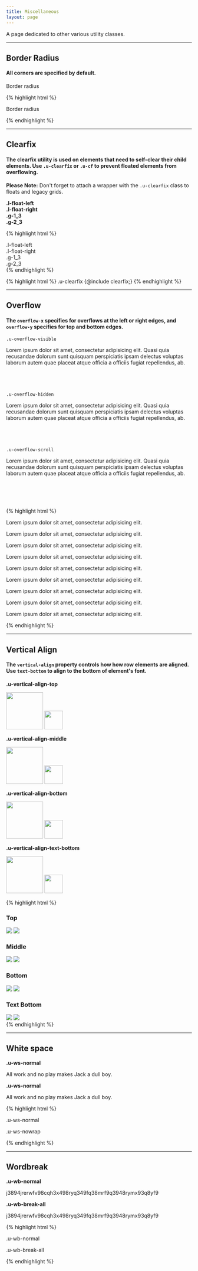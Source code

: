 ```yaml
---
title: Miscellaneous
layout: page
---
```


<p class="t-4">A page dedicated to other various utility classes.</p>

<hr />

<h2 class="m-bottom-4">Border Radius</h2>

#### All corners are specified by default.

<div class="p-4 border u-border-radius m-bottom-4">
		<p class ="m-0">Border radius</p>
</div>

{% highlight html %}
	<div class="p-4 border u-border-radius">
		<p>Border radius</p>
	</div>
{% endhighlight %}


<hr />

<h2 class="m-bottom-4">Clearfix</h2>

#### The clearfix utility is used on elements that need to self-clear their child elements. Use <code>.u-clearfix</code> or <code>.u-cf</code> to prevent floated elements from overflowing.


<p class="Alert m-top-4">
<strong>Please Note:</strong> Don't forget to attach a wrapper with the <code>.u-clearfix</code> class to floats and legacy grids.</p>

<div class="bg-c-g200 border-radius p-2 m-bottom-4">
	<div class="u-clearfix m-top-2 m-bottom-2">
		<div class="bg-c-g100 border-radius p-4 l-float-left"><strong>.l-float-left</strong></div>
		<div class="bg-c-g100 border-radius p-4 l-float-right"><strong>.l-float-right</strong></div>
	</div>
	<div class="u-clearfix m-bottom-2">
		<div class="bg-c-g100 border-radius p-4 t-center g-1_3"><strong>.g-1_3</strong></div>
		<div class="bg-c-g100 border-radius p-4 t-center g-2_3"><strong>.g-2_3</strong></div>
	</div>
</div>

{% highlight html %}
<div class="u-clearfix">
	<div class="l-float-left">.l-float-left</div>
	<div class="l-float-right">.l-float-right</div>
</div>
<div class="u-clearfix">
	<div class="g-1_3">.g-1_3</div>
	<div class="g-2_3">.g-2_3</div>
</div>
{% endhighlight %}

{% highlight html %}
.u-clearfix {@include clearfix;}
{% endhighlight %}



<hr />

<h2 class="m-bottom-4">Overflow</h2>

#### The <code>overflow-x</code> specifies for overflows at the left or right edges, and <code>overflow-y</code> specifies for top and bottom edges.

<div class="Grid--auto m-bottom-6">
<div class="bg-c-g200 p-2 m-bottom-2 u-border-radius u-overflow-visible" style="height:150px">
	<code class="m-0">.u-overflow-visible</code>
	<p>Lorem ipsum dolor sit amet, consectetur adipisicing elit. Quasi quia recusandae dolorum sunt quisquam perspiciatis ipsam delectus voluptas laborum autem quae placeat atque officia a officiis fugiat repellendus, ab.</p>
</div>
<div class="bg-c-g200 p-2 m-bottom-2 u-border-radius u-overflow-hidden" style="height:150px">
	<code class="m-0">.u-overflow-hidden</code>
	<p>Lorem ipsum dolor sit amet, consectetur adipisicing elit. Quasi quia recusandae dolorum sunt quisquam perspiciatis ipsam delectus voluptas laborum autem quae placeat atque officia a officiis fugiat repellendus, ab.</p>
</div>
<div class="bg-c-g200 p-2 m-bottom-2 u-border-radius u-overflow-scroll" style="height:150px">
	<code class="m-0">.u-overflow-scroll</code>
	<p>Lorem ipsum dolor sit amet, consectetur adipisicing elit. Quasi quia recusandae dolorum sunt quisquam perspiciatis ipsam delectus voluptas laborum autem quae placeat atque officia a officiis fugiat repellendus, ab.</p>
</div>
</div><!--Grid-->

{% highlight html %}
<div class="u-overflow-visible">
	<p>Lorem ipsum dolor sit amet, consectetur adipisicing elit.</p>
</div>
<div class="u-overflow-hidden">
	<p>Lorem ipsum dolor sit amet, consectetur adipisicing elit.</p>
</div>
<div class="u-overflow-scroll">
	<p>Lorem ipsum dolor sit amet, consectetur adipisicing elit.</p>
</div>
<div class="u-overflow-x-visible">
	<p>Lorem ipsum dolor sit amet, consectetur adipisicing elit.</p>
</div>
<div class="u-overflow-x-hidden">
	<p>Lorem ipsum dolor sit amet, consectetur adipisicing elit.</p>
</div>
<div class="u-overflow-x-scroll">
	<p>Lorem ipsum dolor sit amet, consectetur adipisicing elit.</p>
</div>
<div class="u-overflow-y-visible">
	<p>Lorem ipsum dolor sit amet, consectetur adipisicing elit.</p>
</div>
<div class="u-overflow-y-hidden">
	<p>Lorem ipsum dolor sit amet, consectetur adipisicing elit.</p>
</div>
<div class="u-overflow-y-scroll">
	<p>Lorem ipsum dolor sit amet, consectetur adipisicing elit.</p>
</div>

{% endhighlight %}


<hr />

<h2 class="m-bottom-4">Vertical Align</h2>

#### The <code>vertical-align</code> property controls how how row elements are aligned. Use <code>text-bottom</code> to align to the bottom of element's font.

<div class="Grid--auto bg-c-g100 t-center p-3 m-bottom-2">
		<div class="border p-2 t-c-g200">
				<p class="t-2 t-c-g500"><strong>.u-vertical-align-top</strong></p>
				<img src="https://www.dreamhost.com/assets/images/robot.presents.right.svg" class="u-vertical-align-top" style="height: 100px;" />
				<img src="https://www.dreamhost.com/assets/images/logo.symbol.svg" class="u-vertical-align-top" style="height: 50px;" />
		</div>
		<div class="border p-2 t-c-g200">
				<p class="t-2 t-c-g500"><strong>.u-vertical-align-middle</strong></p>
				<img src="https://www.dreamhost.com/assets/images/robot.presents.right.svg" class="u-vertical-align-middle" style="height: 100px;" />
				<img src="https://www.dreamhost.com/assets/images/logo.symbol.svg" class="u-vertical-align-middle" style="height: 50px;" />
		</div>
		<div class="border p-2 t-c-g200">
				<p class="t-2 t-c-g500"><strong>.u-vertical-align-bottom</strong></p>
				<img src="https://www.dreamhost.com/assets/images/robot.presents.right.svg" class="u-vertical-align-bottom" style="height: 100px;" />
				<img src="https://www.dreamhost.com/assets/images/logo.symbol.svg" class="u-vertical-align-bottom" style="height: 50px;" />
		</div>
		<div class="border p-2 t-c-g200">
				<p class="t-2 t-c-g500"><strong>.u-vertical-align-text-bottom</strong></p>
				<img src="https://www.dreamhost.com/assets/images/robot.presents.right.svg" class="u-vertical-align-text-bottom" style="height: 100px;" />
				<img src="https://www.dreamhost.com/assets/images/logo.symbol.svg" class="u-vertical-align-text-bottom" style="height: 50px;" />	
		</div>
</div>


{% highlight html %}
<div>
	<h3>Top</h3>
	<img src="robot.svg" class="u-vertical-align-top" />
	<img src="moon.svg" class="u-vertical-align-top" />
</div>
<div>
	<h3>Middle</h3>
	<img src="robot.svg" class="u-vertical-align-middle" />
	<img src="moon.svg" class="u-vertical-align-middle" />
</div>
<div>
	<h3>Bottom</h3>
	<img src="robot.svg" class="u-vertical-align-bottom" />
	<img src="moon.svg" class="u-vertical-align-bottom" />
</div>
<div>
	<h3>Text Bottom</h3>
	<img src="robot.svg" class="u-vertical-align-text-bottom" />
	<img src="moon.svg" class="u-vertical-align-text-bottom" />
</div>
{% endhighlight %}


<hr />

## White space
<div class="u-clearfix m-bottom-2">
	<div class="g-1_2__m bg-c-g100 p-2">
		<div class="g-1_2 bg-c-g200 u-ws-normal m-bottom-0 p-2">
			<p class="t-2 t-c-g500"><strong>.u-ws-normal</strong></p> All work and no play makes Jack a dull boy.
		</div>
	</div>
	<div class="g-1_2__m bg-c-g100 p-2">
			<div class="g-1_2 bg-c-g200 u-ws-nowrap m-bottom-0 p-2">
				<p class="t-2 t-c-g500"><strong>.u-ws-normal</strong></p>All work and no play makes Jack a dull boy.
			</div>
	</div>
</div>

{% highlight html %}
<div class="border u-ws-normal m-bottom">
	<p>.u-ws-normal</p>
</div>
<div class="border u-ws-nowrap m-bottom">
	<p>.u-ws-nowrap</p>
</div>
{% endhighlight %}


<hr />

## Wordbreak

<div class="u-clearfix">
	<div class="g-1_2__m bg-c-g100 p-2">
		<div class="bg-c-g200 g-1_2 p-2 u-wb-normal m-bottom-0 border-radius">
				<p class="t-2 t-c-g500"><strong>.u-wb-normal</strong></p>j3894jrerwfv98cqh3x498ryq349fq38mrf9q3948rymx93q8yf9
		</div>
	</div>
	<div class="g-1_2__m bg-c-g100 p-2 m-bottom-2">
		<div class="bg-c-g200 g-1_2 p-2 u-wb-break-all m-bottom-0 border-radius">
				<p class="t-2 t-c-g500"><strong>.u-wb-break-all</strong></p> j3894jrerwfv98cqh3x498ryq349fq38mrf9q3948rymx93q8yf9
		</div>
	</div>
</div>

{% highlight html %}
<div class="border u-wb-normal m-bottom">
	<p>.u-wb-normal</p>
</div>
<div class="border u-wb-break-all m-bottom">
	<p>.u-wb-break-all</p>
</div>
{% endhighlight %}